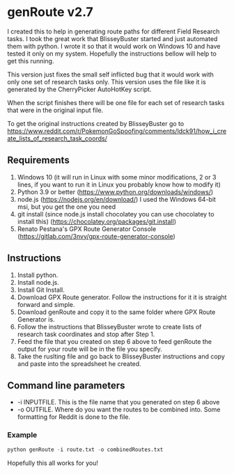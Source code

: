 # genRoute v2.7

I created this to help in generating route paths for different Field Research tasks. I took the great work that BlisseyBuster started and just automated them with python. I wrote it so that it would work on Windows 10 and have tested it only on my system. Hopefully the instructions bellow will help to get this running.

This version just fixes the small self inflicted bug that it would work with only one set of research tasks only. This version uses the file like it is generated by the CherryPicker AutoHotKey script.

When the script finishes there will be one file for each set of research tasks that were in the original input file.

To get the original instructions created by BlisseyBuster go to https://www.reddit.com/r/PokemonGoSpoofing/comments/ldck91/how_i_create_lists_of_research_task_coords/

## Requirements
1. Windows 10 (it will run in Linux with some minor modifications, 2 or 3 lines, if you want to run it in Linux you probably know how to modify it)
2. Python 3.9 or better (https://www.python.org/downloads/windows/)
3. node.js (https://nodejs.org/en/download/) I used the Windows 64-bit msi, but you get the one you need
4. git install (since node.js install chocolatey you can use chocolatey to install this) (https://chocolatey.org/packages/git.install)
5. Renato Pestana's GPX Route Generator Console (https://gitlab.com/3nvy/gpx-route-generator-console)

## Instructions
1. Install python.
2. Install node.js.
3. Install Git Install.
4. Download GPX Route generator. Follow the instructions for it it is straight forward and simple.
5. Download genRoute and copy it to the same folder where GPX Route Generator is.
6. Follow the instructions that BlisseyBuster wrote to create lists of research task coordinates and stop after Step 1.
7. Feed the file that you created on step 6 above to feed genRoute the output for your route will be in the file you specify.
8. Take the ruslting file and go back to BlisseyBuster instructions and copy and paste into the spreadsheet he created.

## Command line parameters
* -i INPUTFILE. This is the file name that you generated on step 6 above
* -o OUTFILE. Where do you want the routes to be combined into. Some formatting for Reddit is done to the file.

### Example

```python
python genRoute -i route.txt -o combinedRoutes.txt
```

Hopefully this all works for you!
